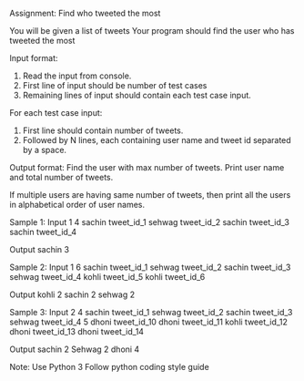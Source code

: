 ﻿Assignment: Find who tweeted the most


You will be given a list of tweets
Your program should find the user who has tweeted the most




Input format:
1. Read the input from console.
2. First line of input should be number of test cases
3. Remaining lines of input should contain each test case input. 


For each test case input:
1. First line should contain number of tweets.
2. Followed by N lines, each containing user name and tweet id separated by a space.


Output format:
Find the user with max number of tweets. Print user name and total number of tweets.


If multiple users are having same number of tweets, then print all the users in alphabetical order of user names.


Sample 1:
Input 
1
4
sachin tweet_id_1
sehwag tweet_id_2
sachin tweet_id_3
sachin tweet_id_4


Output
sachin 3




Sample 2:
Input 
1
6
sachin tweet_id_1
sehwag tweet_id_2
sachin tweet_id_3
sehwag tweet_id_4
kohli tweet_id_5
kohli tweet_id_6


Output
kohli 2
sachin 2
sehwag 2






Sample 3:
Input 
2
4
sachin tweet_id_1
sehwag tweet_id_2
sachin tweet_id_3
sehwag tweet_id_4
5
dhoni tweet_id_10
dhoni tweet_id_11
kohli tweet_id_12
dhoni tweet_id_13
dhoni tweet_id_14


Output
sachin 2
Sehwag 2
dhoni 4






Note: 
Use Python 3
Follow python coding style guide